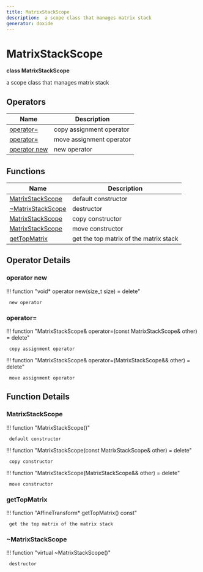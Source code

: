 ```yaml
---
title: MatrixStackScope
description:  a scope class that manages matrix stack 
generator: doxide
---
```



# MatrixStackScope

**class MatrixStackScope**

 a scope class that manages matrix stack
 


## Operators

| Name | Description |
| ---- | ----------- |
| [operator=](#operator_u003d) |  copy assignment operator  |
| [operator=](#operator_u003d) |  move assignment operator  |
| [operator new](#operatornew) |  new operator  |

## Functions

| Name | Description |
| ---- | ----------- |
| [MatrixStackScope](#MatrixStackScope) |  default constructor  |
| [~MatrixStackScope](#_u007eMatrixStackScope) |  destructor  |
| [MatrixStackScope](#MatrixStackScope) |  copy constructor  |
| [MatrixStackScope](#MatrixStackScope) |  move constructor  |
| [getTopMatrix](#getTopMatrix) |  get the top matrix of the matrix stack  |

## Operator Details

### operator new<a name="operatornew"></a>

!!! function "void&#42; operator new(size_t size) = delete"

     new operator
    

### operator=<a name="operator_u003d"></a>

!!! function "MatrixStackScope&amp; operator=(const MatrixStackScope&amp; other) = delete"

     copy assignment operator
    

!!! function "MatrixStackScope&amp; operator=(MatrixStackScope&amp;&amp; other) = delete"

     move assignment operator
    

## Function Details

### MatrixStackScope<a name="MatrixStackScope"></a>
!!! function "MatrixStackScope()"

     default constructor
    

!!! function "MatrixStackScope(const MatrixStackScope&amp; other) = delete"

     copy constructor
    

!!! function "MatrixStackScope(MatrixStackScope&amp;&amp; other) = delete"

     move constructor
    

### getTopMatrix<a name="getTopMatrix"></a>
!!! function "AffineTransform&#42; getTopMatrix() const"

     get the top matrix of the matrix stack
    

### ~MatrixStackScope<a name="_u007eMatrixStackScope"></a>
!!! function "virtual ~MatrixStackScope()"

     destructor
    

